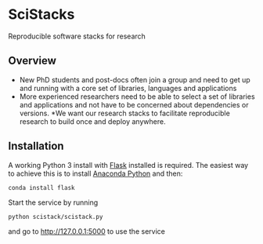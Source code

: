 # SciStacks
Reproducible software stacks for research

## Overview
* New PhD students and post-docs often join a group and need to get up and running with a core set of libraries, languages and applications
* More experienced researchers need to be able to select a set of libraries and applications and not have to be concerned about dependencies or versions.
*We want our research stacks to facilitate reproducible research to build once and deploy anywhere.
  
## Installation

A working Python 3 install with [Flask](http://flask.pocoo.org/) installed is required.  The easiest way to achieve this is to install [Anaconda Python](https://www.continuum.io/downloads) and then:


```
conda install flask
```

Start the service by running
```
python scistack/scistack.py
```
and go to http://127.0.0.1:5000 to use the service

